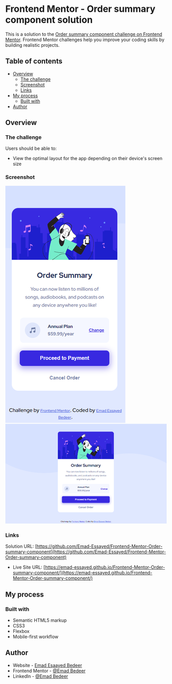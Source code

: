 # Frontend Mentor - Order summary component solution

This is a solution to the [Order summary component challenge on Frontend Mentor](https://www.frontendmentor.io/challenges/order-summary-component-QlPmajDUj). Frontend Mentor challenges help you improve your coding skills by building realistic projects.

## Table of contents

- [Overview](#overview)
  - [The challenge](#the-challenge)
  - [Screenshot](#screenshot)
  - [Links](#links)
- [My process](#my-process)
  - [Built with](#built-with)
- [Author](#author)

## Overview

### The challenge

Users should be able to:

- View the optimal layout for the app depending on their device's screen size

### Screenshot

![Mobile preview](./screenshots/mobile-design.png)
![Desktop design](./screenshots/desktop-design.png)

### Links

Solution URL: [https://github.com/Emad-Essayed/Frontend-Mentor-Order-summary-component](https://github.com/Emad-Essayed/Frontend-Mentor-Order-summary-component)

- Live Site URL: [https://emad-essayed.github.io/Frontend-Mentor-Order-summary-component/](https://emad-essayed.github.io/Frontend-Mentor-Order-summary-component/)

## My process

### Built with

- Semantic HTML5 markup
- CSS3
- Flexbox
- Mobile-first workflow

## Author

- Website - [Emad Esaayed Bedeer](https://github.com/Emad-Essayed)
- Frontend Mentor - [@Emad Bedeer](https://www.frontendmentor.io/profile/Emad-Essayed)
- LinkedIn - [@Emad Bedeer](https://www.linkedin.com/in/emad-bedeer-4b1797106/)
